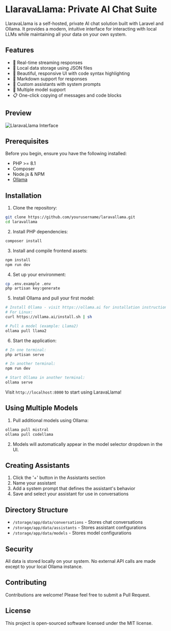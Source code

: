 # LlaravaLlama: Private AI Chat Suite

LlaravaLlama is a self-hosted, private AI chat solution built with Laravel and Ollama. It provides a modern, intuitive interface for interacting with local LLMs while maintaining all your data on your own system.

## Features

- 🚀 Real-time streaming responses
- 💾 Local data storage using JSON files
- 🎨 Beautiful, responsive UI with code syntax highlighting
- 📝 Markdown support for responses
- 👥 Custom assistants with system prompts
- 🔄 Multiple model support
- 📋 One-click copying of messages and code blocks

## Preview
![LlaravaLlama Interface](public/images/docs/llaravallama.png)

## Prerequisites

Before you begin, ensure you have the following installed:
- PHP >= 8.1
- Composer
- Node.js & NPM
- [Ollama](https://ollama.ai)

## Installation

1. Clone the repository:
```bash
git clone https://github.com/yourusername/laravallama.git
cd laravallama
```

2. Install PHP dependencies:
```bash
composer install
```

3. Install and compile frontend assets:
```bash
npm install
npm run dev
```

4. Set up your environment:
```bash
cp .env.example .env
php artisan key:generate
```

5. Install Ollama and pull your first model:
```bash
# Install Ollama - visit https://ollama.ai for installation instructions
# For Linux:
curl https://ollama.ai/install.sh | sh

# Pull a model (example: Llama2)
ollama pull llama2
```

6. Start the application:
```bash
# In one terminal:
php artisan serve

# In another terminal:
npm run dev

# Start Ollama in another terminal:
ollama serve
```

Visit `http://localhost:8000` to start using LaravaLlama!

## Using Multiple Models

1. Pull additional models using Ollama:
```bash
ollama pull mistral
ollama pull codellama
```

2. Models will automatically appear in the model selector dropdown in the UI.

## Creating Assistants

1. Click the '+' button in the Assistants section
2. Name your assistant
3. Add a system prompt that defines the assistant's behavior
4. Save and select your assistant for use in conversations

## Directory Structure

- `/storage/app/data/conversations` - Stores chat conversations
- `/storage/app/data/assistants` - Stores assistant configurations
- `/storage/app/data/models` - Stores model configurations

## Security

All data is stored locally on your system. No external API calls are made except to your local Ollama instance.

## Contributing

Contributions are welcome! Please feel free to submit a Pull Request.

## License

This project is open-sourced software licensed under the MIT license.
